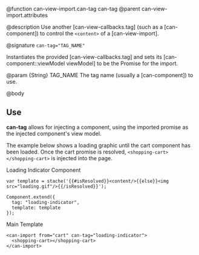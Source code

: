 @function can-view-import.can-tag can-tag
@parent can-view-import.attributes

@description Use another [can-view-callbacks.tag] (such as a [can-component]) to control the `<content>` of a [can-view-import]. 

@signature `can-tag="TAG_NAME"`

Instantiates the provided [can-view-callbacks.tag] and sets its [can-component::viewModel viewModel] to be the Promise for the import.

@param {String} TAG_NAME The tag name (usually a [can-component]) to use.

@body

## Use

**can-tag** allows for injecting a component, using the imported promise as the
injected component's view model.

The example below shows a loading graphic until the cart component has been loaded.
Once the cart promise is resolved, `<shopping-cart></shopping-cart>` is injected
into the page.

Loading Indicator Component

```
var template = stache('{{#isResolved}}<content/>{{else}}<img src="loading.gif"/>{{/isResolved}}');

Component.extend({
  tag: "loading-indicator",
  template: template
});
```

Main Template

```
<can-import from="cart" can-tag="loading-indicator">
  <shopping-cart></shopping-cart>
</can-import>
```
